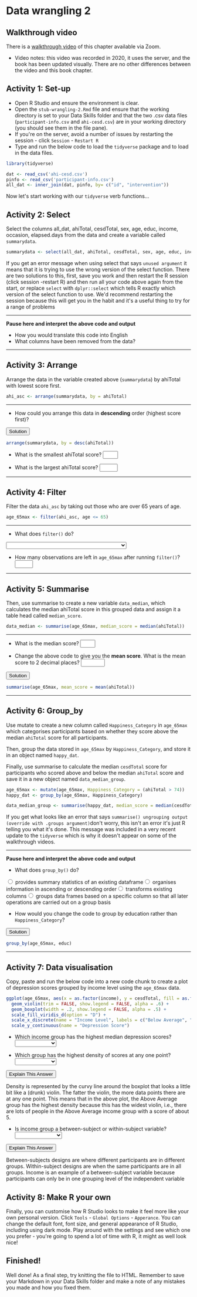 # Data wrangling 2

## Walkthrough video

There is a [walkthrough video](https://uofglasgow.zoom.us/rec/play/Kde7hTS2bAJAvhuAufvxpYi8shgfoSH4kKeWN8YGJ9k1_lbHDFsNzHZBm9Bfu_bKVtcOxoNQbrBf8Ddt.Cy_Kex6M9v1_3v_G?startTime=1602841645000&_x_zm_rtaid=cW5f8v0JQcOlLI1cBpI84g.1628694791961.c3bcc75dbabdfb3f3ac44f8fd7884865&_x_zm_rhtaid=355) of this chapter available via Zoom.

* Video notes: this video was recorded in 2020, it uses the server, and the book has been updated visually.  There are no other differences between the video and this book chapter.

## Activity 1: Set-up

* Open R Studio and ensure the environment is clear.  
* Open the `stub-wrangling-2.Rmd` file and ensure that the working directory is set to your Data Skills folder and that the two .csv data files (`participant-info.csv` and `ahi-cesd.csv`) are in your working directory (you should see them in the file pane).   
* If you're on the server, avoid a number of issues by restarting the session - click `Session` - `Restart R`  
* Type and run the below code to load the `tidyverse` package and to load in the data files. 


```r
library(tidyverse) 

dat <- read_csv('ahi-cesd.csv')
pinfo <- read_csv('participant-info.csv')
all_dat <- inner_join(dat, pinfo, by= c("id", "intervention"))
```




Now let's start working with our `tidyverse` verb functions...

## Activity 2: Select  

Select the columns all_dat, ahiTotal, cesdTotal, sex, age, educ, income, occasion, elapsed.days from the data and create a variable called ```summarydata```. 


```r
summarydata <- select(all_dat, ahiTotal, cesdTotal, sex, age, educ, income, occasion, elapsed.days)
```

<div class="danger">
<p>If you get an error message when using select that says
<code>unused argument</code> it means that it is trying to use the wrong
version of the select function. There are two solutions to this, first,
save you work and then restart the R session (click session -restart R)
and then run all your code above again from the start, or replace
<code>select</code> with <code>dplyr::select</code> which tells R
exactly which version of the select function to use. We'd recommend
restarting the session because this will get you in the habit and it's a
useful thing to try for a range of problems</p>
</div>

******

**Pause here and interpret the above code and output**

* How you would translate this code into English 
* What columns have been removed from the data? 

******

## Activity 3: Arrange  

Arrange the data in the variable created above (```summarydata```) by ahiTotal with lowest score first. 

```r
ahi_asc <- arrange(summarydata, by = ahiTotal)
```

******

* How could you arrange this data in **descending** order (highest score first)?  


<div class='webex-solution'><button>Solution</button>


```r
arrange(summarydata, by = desc(ahiTotal))
```

</div>


* What is the smallest ahiTotal score? <input class='webex-solveme nospaces' size='2' data-answer='["32"]'/>

* What is the largest ahiTotal score? <input class='webex-solveme nospaces' size='3' data-answer='["114"]'/>

******

## Activity 4: Filter  

Filter the data ```ahi_asc``` by taking out those who are over 65 years of age.  

```r
age_65max <- filter(ahi_asc, age <= 65)
```

******

* What does `filter()` do? 

<select class='webex-select'><option value='blank'></option><option value=''>splits a column into multiple columns</option><option value=''>transforms existing columns</option><option value=''>takes multiple columns and collapses them together</option><option value='answer'>removes information that we are not interested in</option></select>

* How many observations are left in `age_65max` after running `filter()`? <input class='webex-solveme nospaces' size='3' data-answer='["950"]'/>

******

## Activity 5: Summarise  

Then, use summarise to create a new variable ```data_median```, which calculates the median ahiTotal score in this grouped data and assign it a table head called ```median_score```.

```r
data_median <- summarise(age_65max, median_score = median(ahiTotal))
```

******

* What is the median score? <input class='webex-solveme nospaces' size='2' data-answer='["74"]'/>

* Change the above code to give you the **mean score**. What is the mean score to 2 decimal places? <input class='webex-solveme nospaces' size='5' data-answer='["72.5","72.50"]'/>


<div class='webex-solution'><button>Solution</button>


```r
summarise(age_65max, mean_score = mean(ahiTotal))
```

</div>


******

## Activity 6: Group_by  

Use mutate to create a new column called `Happiness_Category` in `age_65max` which categorises participants based on whether they score above the median `ahiTotal` score for all participants. 

Then, group the data stored in  ```age_65max``` by `Happiness_Category`, and store it in an object named ```happy_dat```. 

Finally, use summarise to calculate the median `cesdTotal` score for participants who scored above and below the median `ahiTotal` score and save it in a new object named `data_median_group`.


```r
age_65max <- mutate(age_65max, Happiness_Category = (ahiTotal > 74))
happy_dat <- group_by(age_65max, Happiness_Category)

data_median_group <- summarise(happy_dat, median_score = median(cesdTotal))
```

<div class="info">
<p>If you get what looks like an error that says
<code>summarise() ungrouping output (override with .groups argument)</code>don't
worry, this isn't an error it's just R telling you what it's done. This
message was included in a very recent update to the
<code>tidyverse</code> which is why it doesn't appear on some of the
walkthrough videos.</p>
</div>

******

**Pause here and interpret the above code and output**

* What does `group_by()` do? 

<div class='webex-radiogroup' id='radio_DDJGJWLYXG'><label><input type="radio" autocomplete="off" name="radio_DDJGJWLYXG" value=""></input> <span>provides summary statistics of an existing dataframe</span></label><label><input type="radio" autocomplete="off" name="radio_DDJGJWLYXG" value=""></input> <span>organises information in ascending or descending order</span></label><label><input type="radio" autocomplete="off" name="radio_DDJGJWLYXG" value=""></input> <span>transforms existing columns</span></label><label><input type="radio" autocomplete="off" name="radio_DDJGJWLYXG" value="answer"></input> <span>groups data frames based on a specific column so that all later operations are carried out on a group basis</span></label></div>


* How would you change the code to group by education rather than `Happiness_Category`?


<div class='webex-solution'><button>Solution</button>


```r
group_by(age_65max, educ)
```

</div>


******

## Activity 7: Data visualisation

Copy, paste and run the below code into a new code chunk to create a plot of depression scores grouped by income level using the `age_65max` data.


```r
ggplot(age_65max, aes(x = as.factor(income), y = cesdTotal, fill = as.factor(income))) +
  geom_violin(trim = FALSE, show.legend = FALSE, alpha = .6) +
  geom_boxplot(width = .2, show.legend = FALSE, alpha = .5) +
  scale_fill_viridis_d(option = "D") +
  scale_x_discrete(name = "Income Level", labels = c("Below Average", "Average", "Above Average")) +
  scale_y_continuous(name = "Depression Score")
```

* Which income group has the highest median depression scores? <select class='webex-select'><option value='blank'></option><option value='answer'>Below Average</option><option value=''>Average</option><option value=''>Above Average</option></select>

* Which group has the highest density of scores at any one point? <select class='webex-select'><option value='blank'></option><option value=''>Below Average</option><option value=''>Average</option><option value='answer'>Above Average</option></select>


<div class='webex-solution'><button>Explain This Answer</button>

Density is represented by the curvy line around the boxplot that looks a little bit like a (drunk) violin. The fatter the violin, the more data points there are at any one point. This means that in the above plot, the Above Average group has the highest density because this has the widest violin, i.e., there are lots of people in the Above Average income group with a score of about 5.

</div>


* Is income group a between-subject or within-subject variable? <select class='webex-select'><option value='blank'></option><option value='answer'>Between-subjects</option><option value=''>Within-subjects</option></select>


<div class='webex-solution'><button>Explain This Answer</button>

Between-subjects designs are where different participants are in different groups. Within-subject designs are when the same participants are in all groups. Income is an example of a between-subject variable because participants can only be in one grouping level of the independent variable

</div>


## Activity 8: Make R your own

Finally, you can customise how R Studio looks to make it feel more like your own personal version. Click `Tools` - `Global Options` - `Apperance`. You can change the default font, font size, and general appearance of R Studio, including using dark mode. Play around with the settings and see which one you prefer - you're going to spend a lot of time with R, it might as well look nice!


## Finished!

Well done! As a final step, try knitting the file to HTML. Remember to save your Markdown in your Data Skills folder and make a note of any mistakes you made and how you fixed them. 

